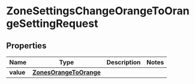 

# ZoneSettingsChangeOrangeToOrangeSettingRequest


## Properties

| Name | Type | Description | Notes |
|------------ | ------------- | ------------- | -------------|
|**value** | [**ZonesOrangeToOrange**](ZonesOrangeToOrange.md) |  |  |




